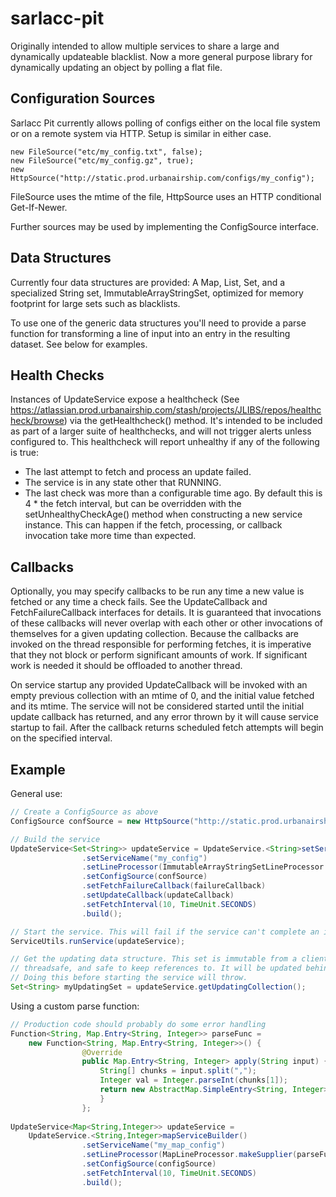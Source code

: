 sarlacc-pit
===========

Originally intended to allow multiple services to share a large and dynamically
updateable blacklist. Now a more general purpose library 
for dynamically updating an object by polling a flat file.


Configuration Sources
---------------------

Sarlacc Pit currently allows polling of configs either on the local file system or
on a remote system via HTTP. Setup is similar in either case.

```
new FileSource("etc/my_config.txt", false);
new FileSource("etc/my_config.gz", true);
new HttpSource("http://static.prod.urbanairship.com/configs/my_config");
```

FileSource uses the mtime of the file, HttpSource uses an HTTP conditional Get-If-Newer.

Further sources may be used by implementing the ConfigSource interface.


Data Structures
---------------

Currently four data structures are provided: A Map, List, Set, and a specialized
String set, ImmutableArrayStringSet, optimized for memory footprint for large 
sets such as blacklists.

To use one of the generic data structures you'll need to provide a parse function 
for transforming a line of input into an entry in the resulting dataset. 
See below for examples.


Health Checks
-------------

Instances of UpdateService expose a healthcheck 
(See https://atlassian.prod.urbanairship.com/stash/projects/JLIBS/repos/healthcheck/browse)
via the getHealthcheck() method. It's intended to be included as part of a larger suite of
healthchecks, and will not trigger alerts unless configured to. This healthcheck will report
unhealthy if any of the following is true:

* The last attempt to fetch and process an update failed.
* The service is in any state other that RUNNING.
* The last check was more than a configurable time ago. By default this is 
  4 * the fetch interval, but can be overridden with the setUnhealthyCheckAge()
  method when constructing a new service instance. This can happen if the fetch,
  processing, or callback invocation take more time than expected.


Callbacks
---------

Optionally, you may specify callbacks to be run any time a new value is fetched or
any time a check fails. See the UpdateCallback and FetchFailureCallback interfaces
for details. It is guaranteed that invocations of these callbacks will never overlap 
with each other or other invocations of themselves for a given updating collection. 
Because the callbacks are invoked on the thread responsible for performing fetches, 
it is imperative that they not block or perform significant amounts of work. If 
significant work is needed it should be offloaded to another thread.

On service startup any provided UpdateCallback will be invoked with an empty previous 
collection with an mtime of 0, and the initial value fetched and its mtime. The service
will not be considered started until the initial update callback has returned, and 
any error thrown by it will cause service startup to fail. After the callback returns
scheduled fetch attempts will begin on the specified interval.


Example
-------

General use:

```java
// Create a ConfigSource as above
ConfigSource confSource = new HttpSource("http://static.prod.urbanairship.com/config");

// Build the service
UpdateService<Set<String>> updateService = UpdateService.<String>setServiceBuilder()
                .setServiceName("my_config")
                .setLineProcessor(ImmutableArrayStringSetLineProcessor.SUPPLIER)
                .setConfigSource(confSource)
                .setFetchFailureCallback(failureCallback)
                .setUpdateCallback(updateCallback)
                .setFetchInterval(10, TimeUnit.SECONDS)
                .build();

// Start the service. This will fail if the service can't complete an initial fetch.
ServiceUtils.runService(updateService);

// Get the updating data structure. This set is immutable from a client perspective,
// threadsafe, and safe to keep references to. It will be updated behind the scenes.
// Doing this before starting the service will throw.
Set<String> myUpdatingSet = updateService.getUpdatingCollection();
```

Using a custom parse function:

```java
// Production code should probably do some error handling
Function<String, Map.Entry<String, Integer>> parseFunc = 
    new Function<String, Map.Entry<String, Integer>>() {
                @Override
                public Map.Entry<String, Integer> apply(String input) {
                    String[] chunks = input.split(",");
                    Integer val = Integer.parseInt(chunks[1]);
                    return new AbstractMap.SimpleEntry<String, Integer>(chunks[0], val);
                    }
                };
                
UpdateService<Map<String,Integer>> updateService = 
    UpdateService.<String,Integer>mapServiceBuilder()
                .setServiceName("my_map_config")
                .setLineProcessor(MapLineProcessor.makeSupplier(parseFunc))
                .setConfigSource(configSource)
                .setFetchInterval(10, TimeUnit.SECONDS)
                .build();
```
